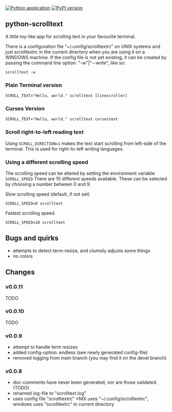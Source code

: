 [![Python application](https://github.com/jimdeekepler/python-scrolltext/actions/workflows/python-app.yml/badge.svg)](https://github.com/jimdeekepler/python-scrolltext/actions/workflows/python-app.yml)
[![PyPI version](https://img.shields.io/pypi/v/scrolltext.svg)](https://pypi.org/project/scrolltext/)


## python-scrolltext

A little toy-like app for scrolling text in your favourite terminal.

There is a configuration file "~/.config/scrolltextrc" on UNIX systems and just scrolltextrc in the
current directory when you are using it on a WINDOWS machine. If the config file is not yet
existing, it can be created by passing the command line option: "-w"|"--write", like so:

    scrolltext -w


### Plain Terminal version

    SCROLL_TEXT="Hello, world." scrolltext [linescroller]


### Curses Version

    SCROLL_TEXT="Hello, world." scrolltext cursestext


### Scroll right-to-left reading text

Using `SCROLL_DIRECTION=1` makes the text start scrolling from left-side of the terminal.
This is used for right-to-left writing languages.


### Using a different scrolling speed

The scrolling speed can be altered by setting the environment variable `SCROLL_SPEED`
There are 10 different speeds available. These can be selected by choosing a
number between 0 and 9.

Slow scrolling speed (default, if not set)

    SCROLL_SPEED=0 scrolltext


Fastest scrolling speed.

    SCROLL_SPEED=10 scrolltext


## Bugs and quirks

 - attempts to detect term-resize, and clumsily adjusts some things
 - no colors


## Changes

### v0.0.11

TODO

### v0.0.10

TODO

### v0.0.9

 - attempt to handle term resizes
 - added config-option: endless  (see newly generated config-file)
 - removed logging from main branch (you may find it on the devel branch)

### v0.0.8

 - doc-comments have never been generated, nor are those validated. (TODO)
 - renamed log-file to "scrolltext.log"
 - uses config file "scrolltextrc"
   \*NIX uses "~/.config/scrolltextrc", windows uses "scrolltextrc" in current directory

